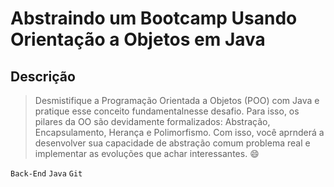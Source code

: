 # Abstraindo um Bootcamp Usando Orientação a Objetos em Java

## Descrição

>Desmistifique a Programação Orientada a Objetos (POO) com Java e pratique esse conceito fundamentalnesse desafio. Para isso, os pilares da OO são devidamente formalizados: Abstração, Encapsulamento, Herança e Polimorfismo. Com isso, você aprnderá a desenvolver sua capacidade de abstração comum problema real e implementar as evoluções que achar interessantes. :smile:

`Back-End`  `Java`  `Git`